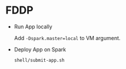 # FDDP

* Run App locally
    
    Add `-Dspark.master=local` to VM argument.
    
* Deploy App on Spark
    
    `shell/submit-app.sh`